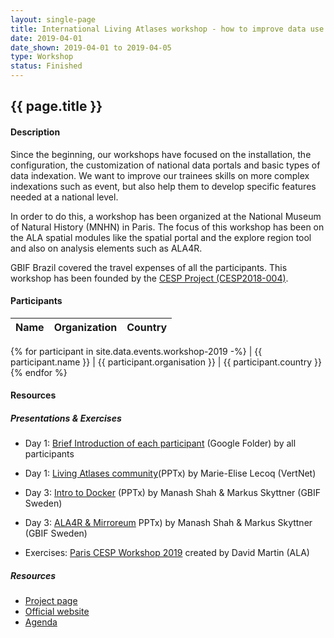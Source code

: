```yaml
---
layout: single-page
title: International Living Atlases workshop - how to improve data use with Atlas of Living Australia modules
date: 2019-04-01
date_shown: 2019-04-01 to 2019-04-05
type: Workshop
status: Finished
---
```


## {{ page.title }}

#### Description 

Since the beginning, our workshops have focused on the installation, the configuration, the customization of national data portals and basic types of data indexation. We want to improve our trainees skills on more complex indexations such as event, but also help them to develop specific features needed at a national level.

In order to do this, a workshop has been organized at the National Museum of Natural History (MNHN) in Paris. The focus of this workshop has been on the ALA spatial modules like the spatial portal and the explore region tool and also on analysis elements such as ALA4R.

GBIF Brazil covered the travel expenses of all the participants. This workshop has been founded by the [CESP Project (CESP2018-004)](/projects/1-cesp-2019).

#### Participants 


| Name | Organization | Country |
|------|--------------|---------|
{% for participant in site.data.events.workshop-2019 -%}
| {{ participant.name }}  | {{ participant.organisation }}  | {{ participant.country }}
{% endfor %}


#### Resources 

##### Presentations & Exercises
- Day 1: [Brief Introduction of each participant](https://drive.google.com/drive/folders/136ExCL6lPWL84b2X5HQnQh5GBlxKvAMl?usp=sharing) (Google Folder) by all participants 
- Day 1: [Living Atlases community](https://drive.google.com/file/d/15H_sy0KEqSwfzscp5HofifYHVU-eYffT/view?usp=sharing)(PPTx) by Marie-Elise Lecoq (VertNet)
- Day 3: [Intro to Docker](https://drive.google.com/file/d/1CK6GL5Pur85y7AfKO8F4O6azL1zNH5zd/view) (PPTx) by Manash Shah & Markus Skyttner (GBIF Sweden)
- Day 3: [ALA4R & Mirroreum](https://drive.google.com/file/d/1vLBYnFD3XmuyWivjkHbpfIwNY92unD1x/view?usp=sharing) PPTx) by Manash Shah & Markus Skyttner (GBIF Sweden)

- Exercises: [Paris CESP Workshop 2019](https://docs.google.com/document/d/1efCVnXV9JxbKG6f-b4BtE_w8iQf-4bElEcRqINh5WfY/edit?usp=sharing) created by David Martin (ALA)

##### Resources 
- [Project page](/projects/1-cesp-2019)
- [Official website](http://livingatlases.mnhn.fr/)
- [Agenda](http://livingatlases.mnhn.fr/agenda/)


